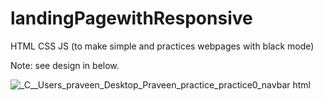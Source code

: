 # landingPagewithResponsive
HTML CSS JS  (to make  simple and practices webpages with black mode)


Note: see design in below.

![_C__Users_praveen_Desktop_Praveen_practice_practice0_navbar html](https://user-images.githubusercontent.com/84122399/178479137-627bf06b-3fb0-47bf-a111-8e2589a7939e.png)
